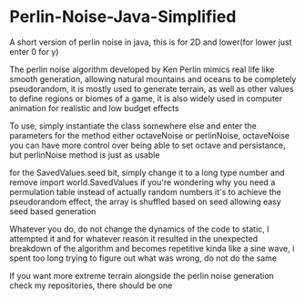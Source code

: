 # Perlin-Noise-Java-Simplified
A short version of perlin noise in java, this is for 2D and lower(for lower just enter 0 for y)

The perlin noise algorithm developed by Ken Perlin mimics real life like smooth generation, allowing natural
mountains and oceans to be completely pseudorandom, it is mostly used to generate terrain, as well as other values
to define regions or biomes of a game, it is also widely used in computer animation for realistic and low budget
effects

To use, simply instantiate the class somewhere else and enter the parameters for the method either octaveNoise
or perlinNoise, octaveNoise you can have more control over being able to set octave and persistance,
but perlinNoise method is just as usable

for the SavedValues.seed bit, simply change it to a long type number
and remove import world.SavedValues
if you're wondering why you need a permulation table instead of actually random numbers it's to achieve the pseudorandom
effect, the array is shuffled based on seed allowing easy seed based generation

Whatever you do, do not change the dynamics of the code to static, I attempted it and for whatever reason
it resulted in the unexpected breakdown of the algorithm and becomes repetitive kinda like a sine wave,
i spent too long trying to figure out what was wrong, do not do the same

If you want more extreme terrain alongside the perlin noise generation check my repositories, there should be one
